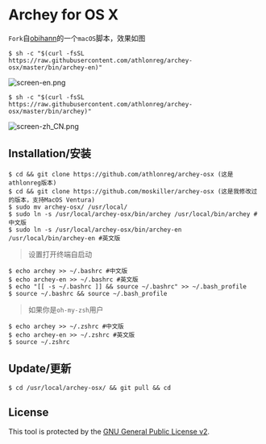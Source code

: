 # Archey for OS X
`Fork`自[obihann](https://github.com/obihann)的一个`macOS`脚本，效果如图

```
$ sh -c "$(curl -fsSL https://raw.githubusercontent.com/athlonreg/archey-osx/master/bin/archey-en)" 
```

![screen-en.png](https://cdn.jsdelivr.net/gh/athlonreg/archey-osx/screen/screen-en.png)

```
$ sh -c "$(curl -fsSL https://raw.githubusercontent.com/athlonreg/archey-osx/master/bin/archey)" 
```

![screen-zh_CN.png](https://cdn.jsdelivr.net/gh/athlonreg/archey-osx/screen/screen-zh_CN.png)

## Installation/安装
```
$ cd && git clone https://github.com/athlonreg/archey-osx (这是athlonreg版本)
$ cd && git clone https://github.com/moskiller/archey-osx (这是我修改过的版本，支持MacOS Ventura)
$ sudo mv archey-osx/ /usr/local/ 
$ sudo ln -s /usr/local/archey-osx/bin/archey /usr/local/bin/archey #中文版
$ sudo ln -s /usr/local/archey-osx/bin/archey-en /usr/local/bin/archey-en #英文版
```

> 设置打开终端自启动

```
$ echo archey >> ~/.bashrc #中文版
$ echo archey-en >> ~/.bashrc #英文版
$ echo "[[ -s ~/.bashrc ]] && source ~/.bashrc" >> ~/.bash_profile 
$ source ~/.bashrc && source ~/.bash_profile 
```

> 如果你是`oh-my-zsh`用户

```
$ echo archey >> ~/.zshrc #中文版
$ echo archey-en >> ~/.zshrc #英文版
$ source ~/.zshrc 
```

## Update/更新
```
$ cd /usr/local/archey-osx/ && git pull && cd 
```

## License
This tool is protected by the [GNU General Public License v2](http://www.gnu.org/licenses/gpl-2.0.html).


